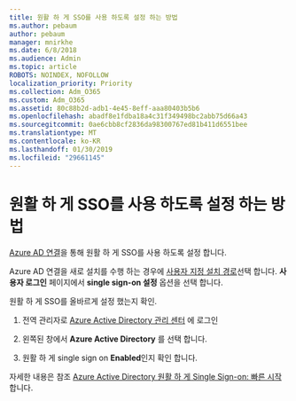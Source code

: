 ```yaml
---
title: 원활 하 게 SSO를 사용 하도록 설정 하는 방법
ms.author: pebaum
author: pebaum
manager: mnirkhe
ms.date: 6/8/2018
ms.audience: Admin
ms.topic: article
ROBOTS: NOINDEX, NOFOLLOW
localization_priority: Priority
ms.collection: Adm_O365
ms.custom: Adm_O365
ms.assetid: 80c88b2d-adb1-4e45-8eff-aaa80403b5b6
ms.openlocfilehash: abadf8e1fdba18a4c31f349498bc2abb75d66a43
ms.sourcegitcommit: 0ae6cbb8cf2836da98300767ed81b411d6551bee
ms.translationtype: MT
ms.contentlocale: ko-KR
ms.lasthandoff: 01/30/2019
ms.locfileid: "29661145"
---
```

# <a name="how-to-enable-seamless-sso"></a>원활 하 게 SSO를 사용 하도록 설정 하는 방법

[Azure AD 연결](https://docs.microsoft.com/azure/active-directory/connect/active-directory-aadconnect)을 통해 원활 하 게 SSO를 사용 하도록 설정 합니다.
  
Azure AD 연결을 새로 설치를 수행 하는 경우에 [사용자 지정 설치 경로](https://docs.microsoft.com/azure/active-directory/connect/active-directory-aadconnect-get-started-custom)선택 합니다. **사용자 로그인** 페이지에서 **single sign-on 설정** 옵션을 선택 합니다. 
  
원활 하 게 SSO를 올바르게 설정 했는지 확인.
  
1. 전역 관리자로 [Azure Active Directory 관리 센터](https://aad.portal.azure.com) 에 로그인 
    
2. 왼쪽된 창에서 **Azure Active Directory** 를 선택 합니다. 
    
3. 원활 하 게 single sign on **Enabled**인지 확인 합니다.
    
자세한 내용은 참조 [Azure Active Directory 원활 하 게 Single Sign-on: 빠른 시작](https://docs.microsoft.com/azure/active-directory/connect/active-directory-aadconnect-sso-quick-start)합니다.
  

